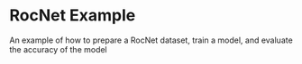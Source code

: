 # RocNet Example

An example of how to prepare a RocNet dataset, train a model, and evaluate the accuracy of the model